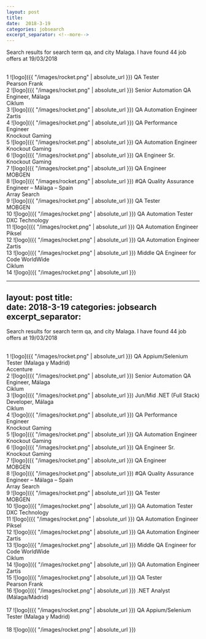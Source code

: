 ```yaml
---
layout: post
title:  
date:  2018-3-19 
categories: jobsearch 
excerpt_separator: <!--more-->
---
```

 Search results for search term qa, and city Malaga. I have found  44 job offers at 19/03/2018
<!--more-->
<br>
1
![logo]({{ "/images/rocket.png" | absolute_url }})
QA Tester
<br>
Pearson Frank
<br>
2
![logo]({{ "/images/rocket.png" | absolute_url }})
Senior Automation QA Engineer, Málaga
<br>
Ciklum
<br>
3
![logo]({{ "/images/rocket.png" | absolute_url }})
QA Automation Engineer
<br>
Zartis
<br>
4
![logo]({{ "/images/rocket.png" | absolute_url }})
QA Performance Engineer
<br>
Knockout Gaming
<br>
5
![logo]({{ "/images/rocket.png" | absolute_url }})
QA Automation Engineer
<br>
Knockout Gaming
<br>
6
![logo]({{ "/images/rocket.png" | absolute_url }})
QA Engineer Sr.
<br>
Knockout Gaming
<br>
7
![logo]({{ "/images/rocket.png" | absolute_url }})
QA Engineer
<br>
MOBGEN
<br>
8
![logo]({{ "/images/rocket.png" | absolute_url }})
#QA Quality Assurance Engineer – Málaga – Spain
<br>
Array Search
<br>
9
![logo]({{ "/images/rocket.png" | absolute_url }})
QA Tester
<br>
MOBGEN
<br>
10
![logo]({{ "/images/rocket.png" | absolute_url }})
QA Automation Tester
<br>
DXC Technology
<br>
11
![logo]({{ "/images/rocket.png" | absolute_url }})
QA Automation Engineer
<br>
Piksel
<br>
12
![logo]({{ "/images/rocket.png" | absolute_url }})
QA Automation Engineer
<br>
Zartis
<br>
13
![logo]({{ "/images/rocket.png" | absolute_url }})
Middle QA Engineer for Code WorldWide
<br>
Ciklum
<br>
14
![logo]({{ "/images/rocket.png" | absolute_url }})

<br>

---
layout: post
title:  
date:  2018-3-19 
categories: jobsearch 
excerpt_separator: <!--more-->
---
 Search results for search term qa, and city Malaga. I have found  44 job offers at 19/03/2018
<!--more-->
<br>
1
![logo]({{ "/images/rocket.png" | absolute_url }})
QA Appium/Selenium Tester (Malaga y Madrid)
<br>
Accenture
<br>
2
![logo]({{ "/images/rocket.png" | absolute_url }})
Senior Automation QA Engineer, Málaga
<br>
Ciklum
<br>
3
![logo]({{ "/images/rocket.png" | absolute_url }})
Jun/Mid .NET (Full Stack) Developer, Málaga
<br>
Ciklum
<br>
4
![logo]({{ "/images/rocket.png" | absolute_url }})
QA Performance Engineer
<br>
Knockout Gaming
<br>
5
![logo]({{ "/images/rocket.png" | absolute_url }})
QA Automation Engineer
<br>
Knockout Gaming
<br>
6
![logo]({{ "/images/rocket.png" | absolute_url }})
QA Engineer Sr.
<br>
Knockout Gaming
<br>
7
![logo]({{ "/images/rocket.png" | absolute_url }})
QA Engineer
<br>
MOBGEN
<br>
8
![logo]({{ "/images/rocket.png" | absolute_url }})
#QA Quality Assurance Engineer – Málaga – Spain
<br>
Array Search
<br>
9
![logo]({{ "/images/rocket.png" | absolute_url }})
QA Tester
<br>
MOBGEN
<br>
10
![logo]({{ "/images/rocket.png" | absolute_url }})
QA Automation Tester
<br>
DXC Technology
<br>
11
![logo]({{ "/images/rocket.png" | absolute_url }})
QA Automation Engineer
<br>
Piksel
<br>
12
![logo]({{ "/images/rocket.png" | absolute_url }})
QA Automation Engineer
<br>
Zartis
<br>
13
![logo]({{ "/images/rocket.png" | absolute_url }})
Middle QA Engineer for Code WorldWide
<br>
Ciklum
<br>
14
![logo]({{ "/images/rocket.png" | absolute_url }})
QA Automation Engineer
<br>
Zartis
<br>
15
![logo]({{ "/images/rocket.png" | absolute_url }})
QA Tester
<br>
Pearson Frank
<br>
16
![logo]({{ "/images/rocket.png" | absolute_url }})
.NET Analyst (Málaga/Mádrid)
<br>

<br>
17
![logo]({{ "/images/rocket.png" | absolute_url }})
QA Appium/Selenium Tester (Malaga y Madrid)
<br>

<br>
18
![logo]({{ "/images/rocket.png" | absolute_url }})

<br>

